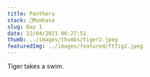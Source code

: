 ```yaml
---
title: Panthera
stack: 📍Mombasa
slug: Day 1
date: 22/04/2021 06:27:51
thumb: ../images/thumbs/tiger2.jpeg
featuredImg: ../images/featured/ftTig2.jpeg
---
```


Tiger takes a swim.

